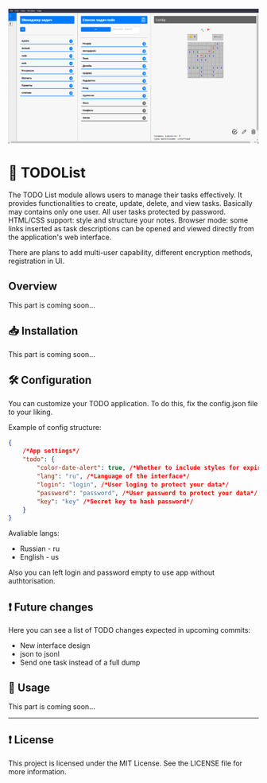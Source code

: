 ![preview](/preview/preview.png)

# 🗿 TODOList

The TODO List module allows users to manage their tasks effectively. It provides functionalities to create, update, delete, and view tasks. Basically may contains only one user. All user tasks protected by password.
HTML/CSS support: style and structure your notes.
Browser mode: some links inserted as task descriptions can be opened and viewed directly from the application's web interface.

There are plans to add multi-user capability, different encryption methods, registration in UI.

## Overview

This part is coming soon...

## 📥 Installation

This part is coming soon...

## 🛠️ Configuration

You can customize your TODO application. To do this, fix the config.json file to your liking.

Example of config structure:

```json
{
    /*App settings*/
    "todo": {
        "color-date-alert": true, /*Whether to include styles for expired date of task notification*/
        "lang": "ru", /*Language of the interface*/
        "login": "login", /*User loging to protect your data*/
        "password": "password", /*User password to protect your data*/
        "key": "key" /*Secret key to hash password*/
    }
}
```

Avaliable langs:
- Russian - ru
- English - us

Also you can left login and password empty to use app without authtorisation.

## ❗️ Future changes

Here you can see a list of TODO changes expected in upcoming commits:

- New interface design
- json to jsonl
- Send one task instead of a full dump

## 💼 Usage

This part is coming soon...

---

## ❗️ License

This project is licensed under the MIT License. See the LICENSE file for more information.